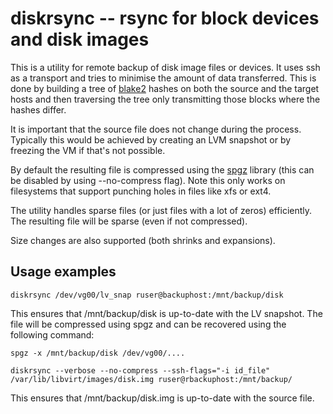 diskrsync -- rsync for block devices and disk images
===

This is a utility for remote backup of disk image files or devices. It uses ssh as a transport
and tries to minimise the amount of data transferred. This is done by building a tree of
[blake2](https://blake2.net/) hashes on both the source and the target hosts and then
traversing the tree only transmitting those blocks where the hashes differ.

It is important that the source file does not change during the process. Typically this would
be achieved by creating an LVM snapshot or by freezing the VM if that's not possible.

By default the resulting file is compressed using the [spgz](https://github.com/dop251/spgz) library (this can be disabled by
using --no-compress flag). Note this only works on filesystems that support punching holes in
files like xfs or ext4.

The utility handles sparse files (or just files with a lot of zeros) efficiently. The resulting
file will be sparse (even if not compressed).

Size changes are also supported (both shrinks and expansions).


Usage examples
---

```shell
diskrsync /dev/vg00/lv_snap ruser@backuphost:/mnt/backup/disk
```

This ensures that /mnt/backup/disk is up-to-date with the LV snapshot. The file will be compressed
using spgz and can be recovered using the following command:

```shell
spgz -x /mnt/backup/disk /dev/vg00/....
```



```shell
diskrsync --verbose --no-compress --ssh-flags="-i id_file" /var/lib/libvirt/images/disk.img ruser@rbackuphost:/mnt/backup/
```

This ensures that /mnt/backup/disk.img is up-to-date with the source file.
